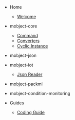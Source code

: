 - Home

    - [Welcome](/)

- mobject-core

    - [Command](tba.md)
    - [Converters](converters.md)
    - [Cyclic Instance](cyclic-instance.md)

- mobject-json

- mobject-iot

    - [Json Reader](json-reader.md)

- mobject-packml

- mobject-condition-monitoring

- Guides

    - [Coding Guide](coding-guide.md)